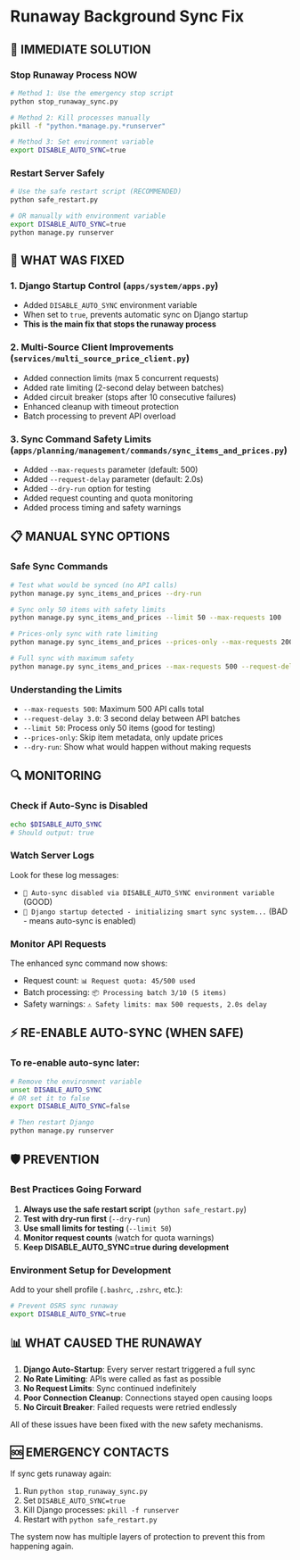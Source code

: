 # Runaway Background Sync Fix

## 🚨 IMMEDIATE SOLUTION

### Stop Runaway Process NOW
```bash
# Method 1: Use the emergency stop script
python stop_runaway_sync.py

# Method 2: Kill processes manually
pkill -f "python.*manage.py.*runserver"

# Method 3: Set environment variable
export DISABLE_AUTO_SYNC=true
```

### Restart Server Safely
```bash
# Use the safe restart script (RECOMMENDED)
python safe_restart.py

# OR manually with environment variable
export DISABLE_AUTO_SYNC=true
python manage.py runserver
```

## 🔧 WHAT WAS FIXED

### 1. Django Startup Control (`apps/system/apps.py`)
- Added `DISABLE_AUTO_SYNC` environment variable
- When set to `true`, prevents automatic sync on Django startup
- **This is the main fix that stops the runaway process**

### 2. Multi-Source Client Improvements (`services/multi_source_price_client.py`)
- Added connection limits (max 5 concurrent requests)
- Added rate limiting (2-second delay between batches)
- Added circuit breaker (stops after 10 consecutive failures)
- Enhanced cleanup with timeout protection
- Batch processing to prevent API overload

### 3. Sync Command Safety Limits (`apps/planning/management/commands/sync_items_and_prices.py`)
- Added `--max-requests` parameter (default: 500)
- Added `--request-delay` parameter (default: 2.0s)  
- Added `--dry-run` option for testing
- Added request counting and quota monitoring
- Added process timing and safety warnings

## 📋 MANUAL SYNC OPTIONS

### Safe Sync Commands
```bash
# Test what would be synced (no API calls)
python manage.py sync_items_and_prices --dry-run

# Sync only 50 items with safety limits
python manage.py sync_items_and_prices --limit 50 --max-requests 100

# Prices-only sync with rate limiting
python manage.py sync_items_and_prices --prices-only --max-requests 200 --request-delay 3.0

# Full sync with maximum safety
python manage.py sync_items_and_prices --max-requests 500 --request-delay 5.0
```

### Understanding the Limits
- `--max-requests 500`: Maximum 500 API calls total
- `--request-delay 3.0`: 3 second delay between API batches  
- `--limit 50`: Process only 50 items (good for testing)
- `--prices-only`: Skip item metadata, only update prices
- `--dry-run`: Show what would happen without making requests

## 🔍 MONITORING

### Check if Auto-Sync is Disabled
```bash
echo $DISABLE_AUTO_SYNC
# Should output: true
```

### Watch Server Logs
Look for these log messages:
- `🚫 Auto-sync disabled via DISABLE_AUTO_SYNC environment variable` (GOOD)
- `🚀 Django startup detected - initializing smart sync system...` (BAD - means auto-sync is enabled)

### Monitor API Requests
The enhanced sync command now shows:
- Request count: `📊 Request quota: 45/500 used`
- Batch processing: `📦 Processing batch 3/10 (5 items)`
- Safety warnings: `⚠️ Safety limits: max 500 requests, 2.0s delay`

## ⚡ RE-ENABLE AUTO-SYNC (WHEN SAFE)

### To re-enable auto-sync later:
```bash
# Remove the environment variable
unset DISABLE_AUTO_SYNC
# OR set it to false
export DISABLE_AUTO_SYNC=false

# Then restart Django
python manage.py runserver
```

## 🛡️ PREVENTION

### Best Practices Going Forward
1. **Always use the safe restart script** (`python safe_restart.py`)
2. **Test with dry-run first** (`--dry-run`) 
3. **Use small limits for testing** (`--limit 50`)
4. **Monitor request counts** (watch for quota warnings)
5. **Keep DISABLE_AUTO_SYNC=true during development**

### Environment Setup for Development
Add to your shell profile (`.bashrc`, `.zshrc`, etc.):
```bash
# Prevent OSRS sync runaway
export DISABLE_AUTO_SYNC=true
```

## 📊 WHAT CAUSED THE RUNAWAY

1. **Django Auto-Startup**: Every server restart triggered a full sync
2. **No Rate Limiting**: APIs were called as fast as possible
3. **No Request Limits**: Sync continued indefinitely
4. **Poor Connection Cleanup**: Connections stayed open causing loops
5. **No Circuit Breaker**: Failed requests were retried endlessly

All of these issues have been fixed with the new safety mechanisms.

## 🆘 EMERGENCY CONTACTS

If sync gets runaway again:
1. Run `python stop_runaway_sync.py`
2. Set `DISABLE_AUTO_SYNC=true` 
3. Kill Django processes: `pkill -f runserver`
4. Restart with `python safe_restart.py`

The system now has multiple layers of protection to prevent this from happening again.